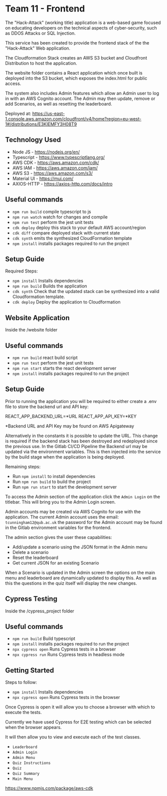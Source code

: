 # Team 11 - Frontend

The "Hack-Attack" (working title) application is a web-based game focused on educating developers on the technical aspects of cyber-security, such as DDOS Attacks or SQL Injection.

This service has been created to provide the frontend stack of the the "Hack-Attack" Web application.

The Cloudformation Stack creates an AWS S3 bucket and Cloudfront Distribution to host the application. 

The website folder contains a React application which once built is deployed into the S3 bucket, which exposes the index.html for public access.

The system also includes Admin features which allow an Admin user to log in with an AWS Cognito account. The Admin may then update, remove or add Scenarios, as well as resetting the leaderboard.

Deployed at: https://us-east-1.console.aws.amazon.com/cloudfront/v4/home?region=eu-west-1#/distributions/E3KIEMFY3H08T9

## Technology Used

* Node JS - https://nodejs.org/en/
* Typescript - https://www.typescriptlang.org/
* AWS CDK - https://aws.amazon.com/cdk/
* AWS IAM - https://aws.amazon.com/iam/
* AWS S3 - https://aws.amazon.com/s3/
* Material UI - https://mui.com/
* AXIOS-HTTP - https://axios-http.com/docs/intro

## Useful commands

* `npm run build`   compile typescript to js
* `npm run watch`   watch for changes and compile
* `npm run test`    perform the jest unit tests
* `cdk deploy`      deploy this stack to your default AWS account/region
* `cdk diff`        compare deployed stack with current state
* `cdk synth`       emits the synthesized CloudFormation template
* `npm install`     installs packages required to run the project

## Setup Guide

Required Steps:

* `npm install`     Installs dependencies
* `npm run build`   Builds the application
* `cdk synth`       Check that the updated stack can be synthesized into a valid Cloudformation template.
* `cdk deploy`      Deploy the application to Cloudformation

## Website Application
Inside the /website folder

## Useful commands

* `npm run build`   react build script
* `npm run test`    perform the jest unit tests
* `npm run start`   starts the react development server
* `npm install`     installs packages required to run the project

## Setup Guide

Prior to running the application you will be required to either create a .env file to store the backend url and API key:

REACT_APP_BACKEND_URL=*URL
REACT_APP_API_KEY=*KEY

*Backend URL and API Key may be found on AWS Apigateway

Alternatively in the constants it is possible to update the URL. This change is required if the backend stack has been destroyed and redeployed since the previous use. In the Gitlab CI/CD Pipeline the Backend url may be updated via the environment variables. This is then injected into the service by the build stage when the application is being deployed.

Remaining steps: 

* Run `npm install` to install dependencies
* Run `npm run build` to build the project
* Run `npm run start` to start the development server

To access the Admin section of the application click the `Admin Login` on the titlebar. This will bring you to the Admin Login screen.

Admin accounts may be created via AWS Cognito for use with the application. The current Admin account uses the email: `tcunningham12@qub.ac.uk` the password for the Admin account may be found in the Gitlab environment variables for the frontend.

The admin section gives the user these capabilities:

* Add/update a scenario using the JSON format in the Admin menu
* Delete a scenario
* Reset the leaderboard
* Get current JSON for an existing Scenario

When a Scenario is updated in the Admin screen the options on the main menu and leaderboard are dynamically updated to display this. As well as this the questions in the quiz itself will display the new changes.

## Cypress Testing
Inside the /cypress_project folder

## Useful commands

* `npm run build`       Build typescript
* `npm install`         installs packages required to run the project
* `npx cypress open`    Runs Cypress tests in a browser
* `npx cypress run`     Runs Cypress tests in headless mode

## Getting Started

Steps to follow:

* `npm install`         Installs dependencies
* `npx cypress open`    Runs Cypress tests in the browser

Once Cypress is open it will allow you to choose a browser with which to execute the tests. 

Currently we have used Cypress for E2E testing which can be selected when the browser appears.

It will then allow you to view and execute each of the test classes.

* `Leaderboard`
* `Admin Login`
* `Admin Menu`
* `Quiz Instructions`
* `Quiz`
* `Quiz Summary`
* `Main Menu`

https://www.npmjs.com/package/aws-cdk


